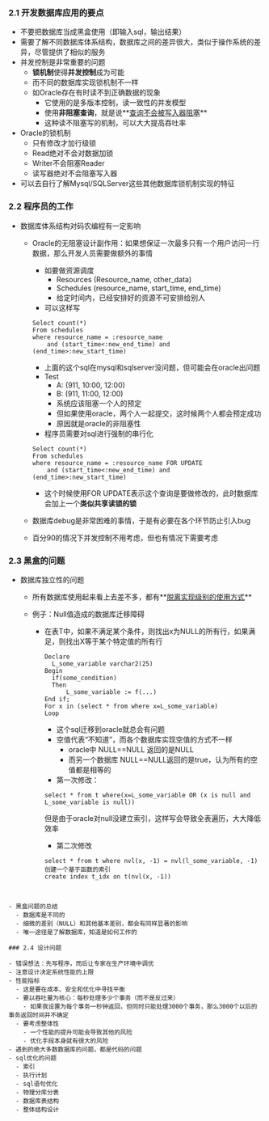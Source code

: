 ### 2.1 开发数据库应用的要点

- 不要把数据库当成黑盒使用（即输入sql，输出结果）
- 需要了解不同数据库体系结构，数据库之间的差异很大，类似于操作系统的差异，尽管提供了相似的服务
- 并发控制是非常重要的问题
  - **锁机制**使得**并发控制**成为可能
  - 而不同的数据库实现锁机制不一样
  - 如Oracle存在有时读不到正确数据的现象
    - 它使用的是多版本控制，读一致性的并发模型
    - 使用**非阻塞查询**，就是说**<u>查询不会被写入器阻塞</u>**
    - 这种读不阻塞写的机制，可以大大提高吞吐率
- Oracle的锁机制
  - 只有修改才加行级锁
  - Read绝对不会对数据加锁
  - Writer不会阻塞Reader
  - 读写器绝对不会阻塞写入器
- 可以去自行了解Mysql/SQLServer这些其他数据库锁机制实现的特征

### 2.2 程序员的工作

- 数据库体系结构对码农编程有一定影响

  - Oracle的无阻塞设计副作用：如果想保证一次最多只有一个用户访问一行数据，那么开发人员需要做额外的事情

    - 如要做资源调度
      - Resources (Resource_name, other_data)
      - Schedules (resource_name, start_time, end_time)
      - 给定时间内，已经安排好的资源不可安排给别人
    - 可以这样写

    ```mysql
    Select count(*)
    From schedules
    where resource_name = :resource_name
    	and (start_time<:new_end_time) and (end_time>:new_start_time)
    ```

    - 上面的这个sql在mysql和sqlserver没问题，但可能会在oracle出问题
    - Test
      - A: (911, 10:00, 12:00)
      - B: (911, 11:00, 12:00)
      - 系统应该阻塞一个人的预定
      - 但如果使用oracle，两个人一起提交，这时候两个人都会预定成功
      - 原因就是oracle的非阻塞性
    - 程序员需要对sql进行强制的串行化

    ```mysql
    Select count(*)
    From schedules
    where resource_name = :resource_name FOR UPDATE
    	and (start_time<:new_end_time) and (end_time>:new_start_time)
    ```

    - 这个时候使用FOR UPDATE表示这个查询是要做修改的，此时数据库会加上一个**类似共享读锁的锁**

  - 数据库debug是非常困难的事情，于是有必要在各个环节防止引入bug

  - 百分90的情况下并发控制不用考虑，但也有情况下需要考虑

### 2.3 黑盒的问题

- 数据库独立性的问题

  - 所有数据库使用起来看上去差不多，都有**<u>脱离实现级别的使用方式</u>**

  - 例子：Null值造成的数据库迁移障碍

    - 在表T中，如果不满足某个条件，则找出x为NULL的所有行，如果满足，则找出X等于某个特定值的所有行

      ```mysql
      Declare
      	L_some_variable varchar2(25)
      Begin
      	if(some_condition)
      	Then
      		L_some_variable := f(...)
      End if;
      For x in (select * from where x=L_some_variable)
      Loop
      ```

      - 这个sql迁移到oracle就总会有问题
      - 空值代表“不知道”，而各个数据库实现空值的方式不一样
        - oracle中 NULL==NULL 返回的是NULL
        - 而另一个数据库 NULL==NULL返回的是true，认为所有的空值都是相等的
      - 第一次修改：

      ```mysql
      select * from t where(x=L_some_variable OR (x is null and L_some_variable is null))
      ```

      但是由于oracle对null没建立索引，这样写会导致全表遍历，大大降低效率

      - 第二次修改

      ```mysql
      select * from t where nvl(x, -1) = nvl(l_some_variable, -1)
      创建一个基于函数的索引
      create index t_idx on t(nvl(x, -1))
```
      

- 黑盒问题的总结
  - 数据库是不同的
  - 细微的差别（NULL）和其他基本差别，都会有同样显著的影响
  - 唯一途径是了解数据库，知道是如何工作的

### 2.4 设计问题

- 错误想法：先写程序，而后让专家在生产环境中调优
- 注意设计决定系统性能的上限
- 性能指标
  - 这是要在成本、安全和优化中寻找平衡
  - 要以吞吐量为核心：每秒处理多少个事务（而不是反过来）
    - 如果我设置为每个事务一秒钟返回，但同时只能处理3000个事务，那么3000个以后的事务返回时间并不确定
  - 要考虑整体性
    - 一个性能的提升可能会导致其他的风险
    - 优化手段本身就有很大的风险
- 遇到的绝大多数数据库的问题，都是代码的问题
- sql优化的问题
  - 索引
  - 执行计划
  - sql语句优化
  - 物理分库分表
  - 数据库表结构
  - 整体结构设计

















